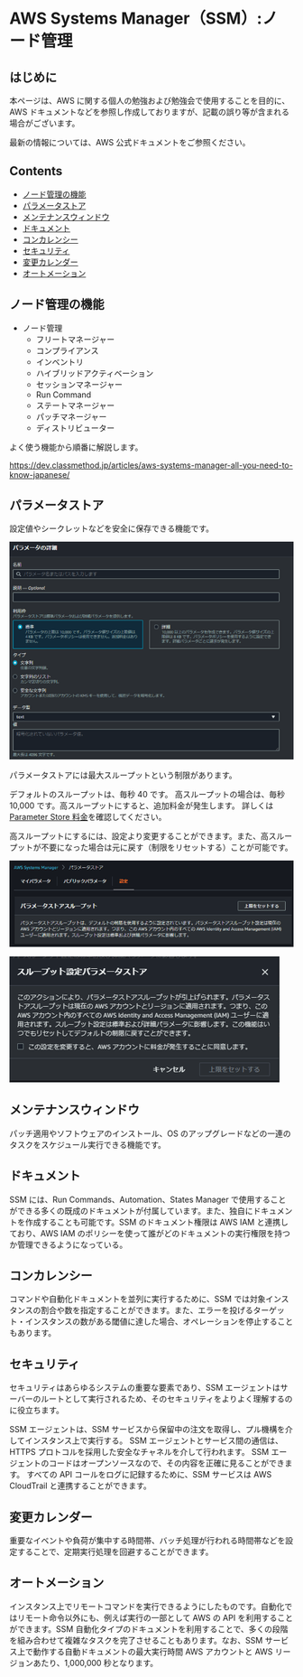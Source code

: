 # AWS Systems Manager（SSM）:ノード管理<!-- omit in toc -->

## はじめに<!-- omit in toc -->

本ページは、AWS に関する個人の勉強および勉強会で使用することを目的に、AWS ドキュメントなどを参照し作成しておりますが、記載の誤り等が含まれる場合がございます。

最新の情報については、AWS 公式ドキュメントをご参照ください。

## Contents<!-- omit in toc -->

<!-- Duration: 00:01:00 -->

- [ノード管理の機能](#ノード管理の機能)
- [パラメータストア](#パラメータストア)
- [メンテナンスウィンドウ](#メンテナンスウィンドウ)
- [ドキュメント](#ドキュメント)
- [コンカレンシー](#コンカレンシー)
- [セキュリティ](#セキュリティ)
- [変更カレンダー](#変更カレンダー)
- [オートメーション](#オートメーション)

## ノード管理の機能

- ノード管理
  - フリートマネージャー
  - コンプライアンス
  - インベントリ
  - ハイブリッドアクティベーション
  - セッションマネージャー
  - Run Command
  - ステートマネージャー
  - パッチマネージャー
  - ディストリビューター

よく使う機能から順番に解説します。

https://dev.classmethod.jp/articles/aws-systems-manager-all-you-need-to-know-japanese/

## パラメータストア

設定値やシークレットなどを安全に保存できる機能です。

![ps-1](/images/ssm/parameter-store/parameterstore-1.png)

パラメータストアには最大スループットという制限があります。

デフォルトのスループットは、毎秒 40 です。
高スループットの場合は、毎秒 10,000 です。高スループットにすると、追加料金が発生します。
詳しくは [Parameter Store 料金](https://aws.amazon.com/jp/systems-manager/pricing/)を確認してください。

高スループットにするには、設定より変更することができます。また、高スループットが不要になった場合は元に戻す（制限をリセットする）ことが可能です。

![ps-2](/images/ssm/parameter-store/parameterstore-2.png)

![ps-3](/images/ssm/parameter-store/parameterstore-3.png)

## メンテナンスウィンドウ

パッチ適用やソフトウェアのインストール、OS のアップグレードなどの一連のタスクをスケジュール実行できる機能です。

## ドキュメント

SSM には、Run Commands、Automation、States Manager で使用することができる多くの既成のドキュメントが付属しています。また、独自にドキュメントを作成することも可能です。SSM のドキュメント権限は AWS IAM と連携しており、AWS IAM のポリシーを使って誰がどのドキュメントの実行権限を持つか管理できるようになっている。

## コンカレンシー

コマンドや自動化ドキュメントを並列に実行するために、SSM では対象インスタンスの割合や数を指定することができます。また、エラーを投げるターゲット・インスタンスの数がある閾値に達した場合、オペレーションを停止することもあります。

## セキュリティ

セキュリティはあらゆるシステムの重要な要素であり、SSM エージェントはサーバーのルートとして実行されるため、そのセキュリティをよりよく理解するのに役立ちます。

SSM エージェントは、SSM サービスから保留中の注文を取得し、プル機構を介してインスタンス上で実行する。
SSM エージェントとサービス間の通信は、HTTPS プロトコルを採用した安全なチャネルを介して行われます。
SSM エージェントのコードはオープンソースなので、その内容を正確に見ることができます。
すべての API コールをログに記録するために、SSM サービスは AWS CloudTrail と連携することができます。

## 変更カレンダー

重要なイベントや負荷が集中する時間帯、バッチ処理が行われる時間帯などを設定することで、定期実行処理を回避することができます。

## オートメーション

インスタンス上でリモートコマンドを実行できるようにしたものです。自動化ではリモート命令以外にも、例えば実行の一部として AWS の API を利用することができます。SSM 自動化タイプのドキュメントを利用することで、多くの段階を組み合わせて複雑なタスクを完了させることもあります。なお、SSM サービス上で動作する自動ドキュメントの最大実行時間 AWS アカウントと AWS リージョンあたり、1,000,000 秒となります。
